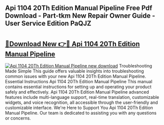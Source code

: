 ## Api 1104 20Th Edition Manual Pipeline Free Pdf Download - Part-tkm New Repair Owner Guide - User Service Edition PaQJZ

# <h2><a href="http://bc75197.oget.top/?id=Api+1104+20Th+Edition+Manual+Pipeline">🔗Download New 👉🔴 Api 1104 20Th Edition Manual Pipeline</a></h2>

[![Api 1104 20Th Edition Manual Pipeline new download](https://i.imgur.com/5g1atiW.png)](http://bc75197.oget.top/?id=Api+1104+20Th+Edition+Manual+Pipeline)
Troubleshooting Made Simple This guide offers valuable insights into troubleshooting common issues with your new Api 1104 20Th Edition Manual Pipeline. Essential Instructions Api 1104 20Th Edition Manual Pipeline This manual contains essential instructions for setting up and operating your product safely and effectively. Api 1104 20Th Edition Manual Pipeline advanced features include multi-language support, real-time translation, customizable widgets, and voice recognition, all accessible through the user-friendly and customizable interface. We're Here to Support You Api 1104 20Th Edition Manual Pipeline. Our team is dedicated to assisting you with any questions or concerns.
